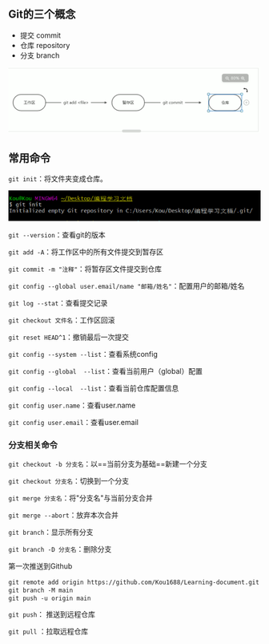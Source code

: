 ## Git的三个概念

+ 提交 commit
+ 仓库 repository
+ 分支 branch



![image-20210714185400721](Git.assets/image-20210714185400721.png)







## 常用命令

`git init`：将文件夹变成仓库。

![image-20210714185242621](Git.assets/image-20210714185242621.png)



`git --version`：查看git的版本



`git add -A`：将工作区中的所有文件提交到暂存区



`git commit -m "注释"`：将暂存区文件提交到仓库



`git config --global user.email/name "邮箱/姓名"`：配置用户的邮箱/姓名



`git log --stat`：查看提交记录



`git checkout 文件名`：工作区回滚



`git reset HEAD^1`：撤销最后一次提交



`git config --system --list`：查看系统config



`git config --global  --list`：查看当前用户（global）配置



`git config --local  --list`：查看当前仓库配置信息



`git config user.name`：查看user.name



`git config user.email`：查看user.email





### 分支相关命令

`git checkout -b 分支名`：以==当前分支为基础==新建一个分支



`git checkout 分支名`：切换到一个分支



`git merge 分支名`：将"分支名"与当前分支合并



`git merge --abort`：放弃本次合并



`git branch`：显示所有分支



`git branch -D 分支名`：删除分支



第一次推送到Github

```bas
git remote add origin https://github.com/Kou1688/Learning-document.git
git branch -M main
git push -u origin main
```



`git push`： 推送到远程仓库

`git pull` ：拉取远程仓库

